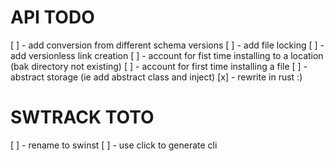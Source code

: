 # API TODO
[ ] - add conversion from different schema versions
[ ] - add file locking
[ ] - add versionless link creation
[ ] - account for fist time installing to a location (bak directory not existing)
[ ] - account for first time installing a file
[ ] - abstract storage (ie add abstract class and inject)
[x] - rewrite in rust :)

# SWTRACK TOTO
[ ] - rename to swinst
[ ] - use click to generate cli